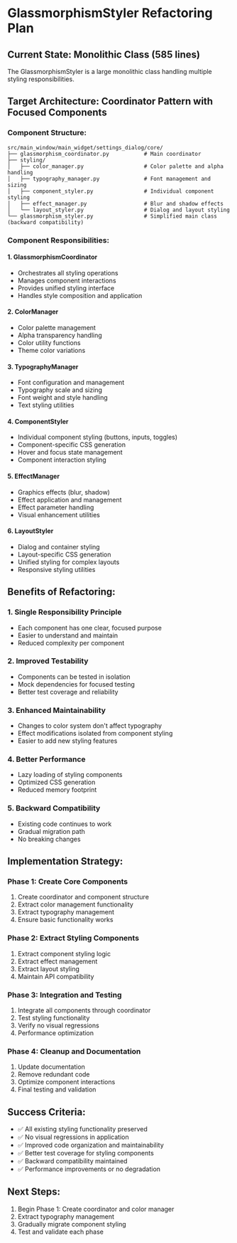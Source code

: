 # GlassmorphismStyler Refactoring Plan

## Current State: Monolithic Class (585 lines)
The GlassmorphismStyler is a large monolithic class handling multiple styling responsibilities.

## Target Architecture: Coordinator Pattern with Focused Components

### Component Structure:
```
src/main_window/main_widget/settings_dialog/core/
├── glassmorphism_coordinator.py           # Main coordinator
├── styling/
│   ├── color_manager.py                   # Color palette and alpha handling
│   ├── typography_manager.py              # Font management and sizing
│   ├── component_styler.py                # Individual component styling
│   ├── effect_manager.py                  # Blur and shadow effects
│   └── layout_styler.py                   # Dialog and layout styling
└── glassmorphism_styler.py                # Simplified main class (backward compatibility)
```

### Component Responsibilities:

#### 1. **GlassmorphismCoordinator**
- Orchestrates all styling operations
- Manages component interactions
- Provides unified styling interface
- Handles style composition and application

#### 2. **ColorManager**
- Color palette management
- Alpha transparency handling
- Color utility functions
- Theme color variations

#### 3. **TypographyManager**
- Font configuration and management
- Typography scale and sizing
- Font weight and style handling
- Text styling utilities

#### 4. **ComponentStyler**
- Individual component styling (buttons, inputs, toggles)
- Component-specific CSS generation
- Hover and focus state management
- Component interaction styling

#### 5. **EffectManager**
- Graphics effects (blur, shadow)
- Effect application and management
- Effect parameter handling
- Visual enhancement utilities

#### 6. **LayoutStyler**
- Dialog and container styling
- Layout-specific CSS generation
- Unified styling for complex layouts
- Responsive styling utilities

## Benefits of Refactoring:

### 1. **Single Responsibility Principle**
- Each component has one clear, focused purpose
- Easier to understand and maintain
- Reduced complexity per component

### 2. **Improved Testability**
- Components can be tested in isolation
- Mock dependencies for focused testing
- Better test coverage and reliability

### 3. **Enhanced Maintainability**
- Changes to color system don't affect typography
- Effect modifications isolated from component styling
- Easier to add new styling features

### 4. **Better Performance**
- Lazy loading of styling components
- Optimized CSS generation
- Reduced memory footprint

### 5. **Backward Compatibility**
- Existing code continues to work
- Gradual migration path
- No breaking changes

## Implementation Strategy:

### Phase 1: Create Core Components
1. Create coordinator and component structure
2. Extract color management functionality
3. Extract typography management
4. Ensure basic functionality works

### Phase 2: Extract Styling Components
1. Extract component styling logic
2. Extract effect management
3. Extract layout styling
4. Maintain API compatibility

### Phase 3: Integration and Testing
1. Integrate all components through coordinator
2. Test styling functionality
3. Verify no visual regressions
4. Performance optimization

### Phase 4: Cleanup and Documentation
1. Update documentation
2. Remove redundant code
3. Optimize component interactions
4. Final testing and validation

## Success Criteria:
- ✅ All existing styling functionality preserved
- ✅ No visual regressions in application
- ✅ Improved code organization and maintainability
- ✅ Better test coverage for styling components
- ✅ Backward compatibility maintained
- ✅ Performance improvements or no degradation

## Next Steps:
1. Begin Phase 1: Create coordinator and color manager
2. Extract typography management
3. Gradually migrate component styling
4. Test and validate each phase
